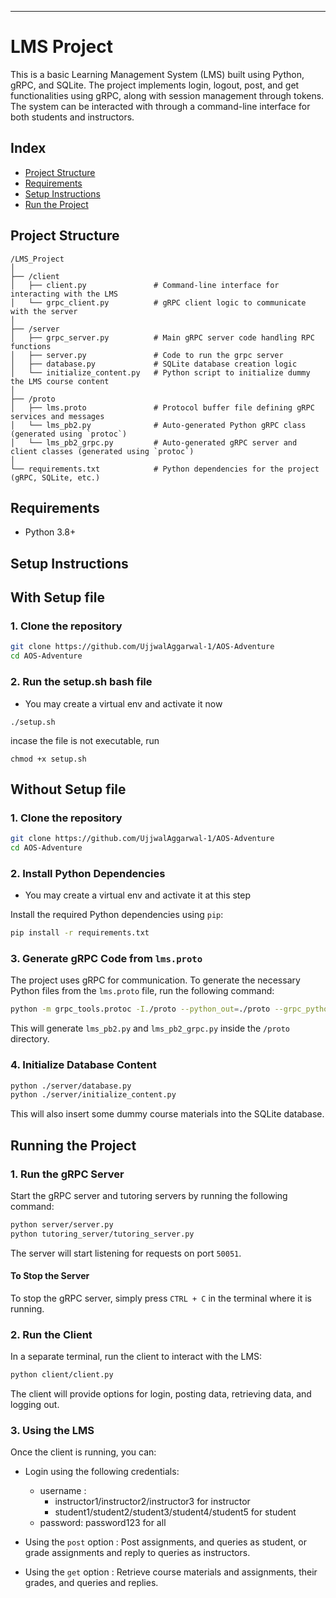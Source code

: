 
---

# LMS Project

This is a basic Learning Management System (LMS) built using Python, gRPC, and SQLite. The project implements login, logout, post, and get functionalities using gRPC, along with session management through tokens. The system can be interacted with through a command-line interface for both students and instructors.

## Index

- [Project Structure](#project-structure)
- [Requirements](#requirements)
- [Setup Instructions](#setup-instructions)
- [Run the Project](#running-the-project)

## Project Structure

```
/LMS_Project
│
├── /client
│   ├── client.py               # Command-line interface for interacting with the LMS
│   └── grpc_client.py          # gRPC client logic to communicate with the server
│
├── /server
│   ├── grpc_server.py          # Main gRPC server code handling RPC functions
│   ├── server.py               # Code to run the grpc server
│   ├── database.py             # SQLite database creation logic
│   └── initialize_content.py   # Python script to initialize dummy the LMS course content
│
├── /proto
│   ├── lms.proto               # Protocol buffer file defining gRPC services and messages
│   └── lms_pb2.py              # Auto-generated Python gRPC class (generated using `protoc`)
│   └── lms_pb2_grpc.py         # Auto-generated gRPC server and client classes (generated using `protoc`)
│
└── requirements.txt            # Python dependencies for the project (gRPC, SQLite, etc.)
```


## Requirements

- Python 3.8+

## Setup Instructions

## With Setup file

### 1. Clone the repository
```bash
git clone https://github.com/UjjwalAggarwal-1/AOS-Adventure
cd AOS-Adventure
```


### 2. Run the setup.sh bash file
* You may create a virtual env and activate it now

```
./setup.sh
```
incase the file is not executable, run

```
chmod +x setup.sh
```

## Without Setup file

### 1. Clone the repository
```bash
git clone https://github.com/UjjwalAggarwal-1/AOS-Adventure
cd AOS-Adventure
```


### 2. Install Python Dependencies
* You may create a virtual env and activate it at this step

Install the required Python dependencies using `pip`:

```bash
pip install -r requirements.txt
```

### 3. Generate gRPC Code from `lms.proto`

The project uses gRPC for communication. To generate the necessary Python files from the `lms.proto` file, run the following command:

```bash
python -m grpc_tools.protoc -I./proto --python_out=./proto --grpc_python_out=./proto ./proto/lms.proto
```

This will generate `lms_pb2.py` and `lms_pb2_grpc.py` inside the `/proto` directory.

### 4. Initialize Database Content

```bash
python ./server/database.py
python ./server/initialize_content.py
```

This will also insert some dummy course materials into the SQLite database.


## Running the Project

### 1. Run the gRPC Server

Start the gRPC server and tutoring servers by running the following command:

```bash
python server/server.py
python tutoring_server/tutoring_server.py
```

The server will start listening for requests on port `50051`.

#### To Stop the Server

To stop the gRPC server, simply press `CTRL + C` in the terminal where it is running.

### 2. Run the Client

In a separate terminal, run the client to interact with the LMS:

```bash
python client/client.py
```

The client will provide options for login, posting data, retrieving data, and logging out.

### 3. Using the LMS

Once the client is running, you can:
- Login using the following credentials:
  - username : 
    - instructor1/instructor2/instructor3 for instructor
    - student1/student2/student3/student4/student5 for student
  - password: password123 for all

- Using the `post` option : Post assignments, and queries as student, or grade assignments and reply to queries as instructors.
- Using the `get` option : Retrieve course materials and assignments, their grades, and queries and replies.
